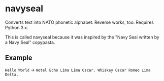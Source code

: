 # navyseal

Converts text into NATO phonetic alphabet. Reverse works, too. Requires Python 3.x.

This is called navyseal because it was inspired by the "Navy Seal written by a Navy Seal" copypasta.

## Example

`Hello World` -> `Hotel Echo Lima Lima Oscar. Whiskey Oscar Romeo Lima Delta.`
